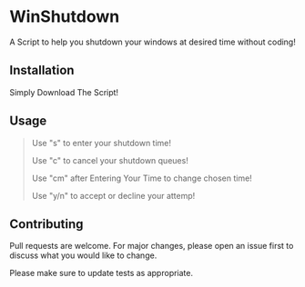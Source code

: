 # WinShutdown
A Script to help you shutdown your windows at desired time without coding!
## Installation
Simply Download The Script!
## Usage
> Use "s" to enter your shutdown time!
>
> Use "c" to cancel your shutdown queues!
>
> Use "cm" after Entering Your Time to change chosen time!
>
> Use "y/n" to accept or decline your attemp!
## Contributing
Pull requests are welcome. For major changes, please open an issue first to discuss what you would like to change.

Please make sure to update tests as appropriate.
